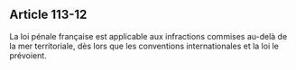 Article 113-12
----
La loi pénale française est applicable aux infractions commises au-delà de la
mer territoriale, dès lors que les conventions internationales et la loi le
prévoient.
